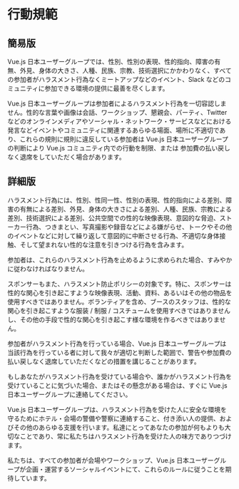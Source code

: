 # 行動規範

## 簡易版

Vue.js 日本ユーザーグループでは、性別、性別の表現、性的指向、障害の有無、外見、身体の大きさ、人種、民族、宗教、技術選択にかかわりなく、すべての参加者がハラスメント行為なくミートアップなどのイベント、Slack などのコミュニティに参加できる環境の提供に最善を尽くします。

Vue.js 日本ユーザーグループは参加者によるハラスメント行為を一切容認しません。性的な言葉や画像は会話、ワークショップ、懇親会、パーティ、Twitter などのオンラインメディアやソーシャル・ネットワーク・サービスなどにおける発言などイベントやコミュニティに関連するあらゆる場面、場所に不適切であり、これらの規則に規則に違反している参加者は Vue.js 日本ユーザーグループの判断により Vue.js コミュニティ内での行動を制限、または 参加費の払い戻しなく退席をしていただく場合があります。

## 詳細版

ハラスメント行為には、性別、性同一性、性別の表現、性的指向による差別、障害の有無による差別、外見、身体の大きさによる差別、人種、民族、宗教による差別、技術選択による差別、公共空間での性的な映像表現、意図的な脅迫、ストーカー行為、つきまとい、写真撮影や録音などによる嫌がらせ、トークやその他のイベントなどに対して繰り返して意図的に中断させる行為、不適切な身体接触、そして望まれない性的な注意を引きつける行為を含みます。

参加者は、これらのハラスメント行為を止めるように求められた場合、すみやかに従わなければなりません。

スポンサーもまた、ハラスメント防止ポリシーの対象です。特に、スポンサーは性的な関心を引き起こすような映像表現、活動、資料、あるいはその他の物品を使用すべきではありません。ボランティアを含め、ブースのスタッフは、性的な関心を引き起こすような服装 / 制服 / コスチュームを使用すべきではありませんし、その他の手段で性的な関心を引き起こす様な環境を作るべきではありません。

参加者がハラスメント行為を行っている場合、Vue.js 日本ユーザーグループは当該行為を行っている者に対して我々が適切と判断した範囲で、警告や参加費の払い戻しなく退席していただくなどの措置を講じることがあります。

もしあなたがハラスメント行為を受けている場合や、誰かがハラスメント行為を受けていることに気づいた場合、またはその懸念がある場合は、すぐに Vue.js 日本ユーザーグループに連絡してください。

Vue.js 日本ユーザーグループは、ハラスメント行為を受けた人に安全な環境を守るためにホテル・会場の警備や警察に連絡すること、付き添い人の提供、およびその他のあらゆる支援を行います。私達にとってあなたの参加が何もよりも大切なことであり、常に私たちはハラスメント行為を受けた人の味方でありつづけます。

私たちは、すべての参加者が会場やワークショップ、Vue.js 日本ユーザーグループが企画・運営するソーシャルイベントにて、これらのルールに従うことを期待しています。
